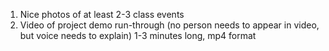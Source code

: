1. Nice photos of at least 2-3 class events
2. Video of project demo run-through (no person needs to appear in video, but voice needs to explain) 1-3 minutes long, mp4 format
